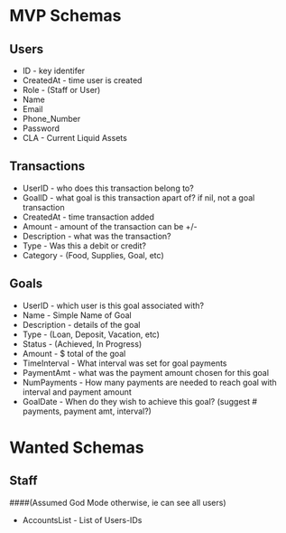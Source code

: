 MVP Schemas
============

## Users
* ID - key identifer
* CreatedAt - time user is created
* Role - (Staff or User)
* Name
* Email
* Phone_Number
* Password
* CLA - Current Liquid Assets

## Transactions
* UserID - who does this transaction belong to?
* GoalID - what goal is this transaction apart of? if nil, not a goal transaction
* CreatedAt - time transaction added
* Amount - amount of the transaction can be +/-
* Description - what was the transaction?
* Type - Was this a debit or credit?
* Category - (Food, Supplies, Goal, etc)

## Goals
* UserID - which user is this goal associated with?
* Name - Simple Name of Goal
* Description - details of the goal
* Type - (Loan, Deposit, Vacation, etc)
* Status - (Achieved, In Progress)
* Amount - $ total of the goal
* TimeInterval - What interval was set for goal payments
* PaymentAmt - what was the payment amount chosen for this goal
* NumPayments - How many payments are needed to reach goal with interval and payment amount
* GoalDate - When do they wish to achieve this goal? (suggest # payments, payment amt, interval?)

Wanted Schemas
===============

## Staff
####(Assumed God Mode otherwise, ie can see all users)

* AccountsList - List of Users-IDs